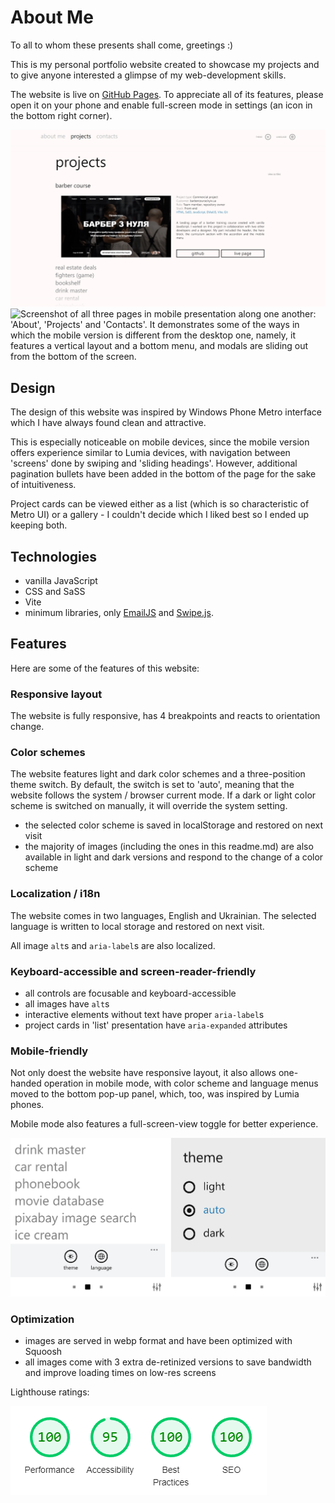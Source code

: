 # About Me

To all to whom these presents shall come, greetings :)

This is my personal portfolio website created to showcase my projects and to give anyone interested a glimpse of my web-development skills.

The website is live on [GitHub Pages](https://dev0652.github.io/about/). To appreciate all of its features, please open it on your phone and enable full-screen mode in settings (an icon in the bottom right corner).

<picture>
  <source media="(max-width: 767px) and (prefers-color-scheme: light)" srcset="./src/images/readme/mobile/screenshot_light.webp">

   <source media="(max-width: 767px) and (prefers-color-scheme: dark)" srcset="./src/images/readme/mobile/screenshot_dark.webp 2x">

   <source media="(prefers-color-scheme: light)" srcset="./src/images/readme/desktop/screenshot_light_1x.webp 1x, ./src/images/readme/desktop/screenshot_light_2x.webp 2x">

   <source media="(prefers-color-scheme: dark)" srcset="./src/images/readme/desktop/screenshot_dark_1x.webp 1x, ./src/images/readme/desktop/screenshot_dark_2x.webp 2x">

  <img alt="A screenshot of my website's Projects page with the project gallery in list presentation. The first project card is expanded, revealing the live page screenshot, project description and links to its GitHub page and live page." src="./src/images/readme/desktop/screenshot_light_2x.webp">
</picture>

<picture>

   <source media="(prefers-color-scheme: light)" srcset="./src/images/readme/desktop/screenshot_mobile_light_1x.webp 1x, ./src/images/readme/desktop/screenshot_mobile_light_2x.webp 2x">

   <source media="(prefers-color-scheme: dark)" srcset="./src/images/readme/desktop/screenshot_mobile_dark_1x.webp 1x, ./src/images/readme/desktop/screenshot_mobile_dark_2x.webp 2x">

  <img alt="Screenshot of all three pages in mobile presentation along one another: 'About', 'Projects' and 'Contacts'. It demonstrates some of the ways in which the mobile version is different from the desktop one, namely, it features a vertical layout and a bottom menu, and modals are sliding out from the bottom of the screen." src="">
</picture>

## Design

The design of this website was inspired by Windows Phone Metro interface which I have always found clean and attractive.

This is especially noticeable on mobile devices, since the mobile version offers experience similar to Lumia devices, with navigation between 'screens' done by swiping and 'sliding headings'. However, additional pagination bullets have been added in the bottom of the page for the sake of intuitiveness.

Project cards can be viewed either as a list (which is so characteristic of Metro UI) or a gallery - I couldn't decide which I liked best so I ended up keeping both.

## Technologies

- vanilla JavaScript
- CSS and SaSS
- Vite
- minimum libraries, only [EmailJS](https://www.emailjs.com/) and [Swipe.js](https://github.com/lyfeyaj/swipe).

## Features

Here are some of the features of this website:

### Responsive layout

The website is fully responsive, has 4 breakpoints and reacts to orientation change.

### Color schemes

The website features light and dark color schemes and a three-position theme switch. By default, the switch is set to 'auto', meaning that the website follows the system / browser current mode. If a dark or light color scheme is switched on manually, it will override the system setting.

- the selected color scheme is saved in localStorage and restored on next visit
- the majority of images (including the ones in this readme.md) are also available in light and dark versions and respond to the change of a color scheme

### Localization / i18n

The website comes in two languages, English and Ukrainian. The selected language is written to local storage and restored on next visit.

All image `alt`s and `aria-label`s are also localized.

### Keyboard-accessible and screen-reader-friendly

- all controls are focusable and keyboard-accessible
- all images have `alt`s
- interactive elements without text have proper `aria-label`s
- project cards in 'list' presentation have `aria-expanded` attributes

### Mobile-friendly

Not only doest the website have responsive layout, it also allows one-handed operation in mobile mode, with color scheme and language menus moved to the bottom pop-up panel, which, too, was inspired by Lumia phones.

Mobile mode also features a full-screen-view toggle for better experience.

<picture>

   <source media="(prefers-color-scheme: light)" srcset="./src/images/readme/mobile-menu/mobile-menu_light_1x.webp 1x, ./src/images/readme/mobile-menu/mobile-menu_light_2x.webp 2x">

   <source media="(prefers-color-scheme: dark)" srcset="./src/images/readme/mobile-menu/mobile-menu_dark_1x.webp 1x, ./src/images/readme/mobile-menu/mobile-menu_dark_2x.webp 2x">

  <img alt="A screenshot of my website's Projects page with the project gallery in list presentation. The first project card is expanded, revealing the live page screenshot, project description and links to its GitHub page and live page." src="./src/images/readme/mobile-menu/mobile-menu_light_2x.webp">
</picture>

### Optimization

- images are served in webp format and have been optimized with Squoosh
- all images come with 3 extra de-retinized versions to save bandwidth and improve loading times on low-res screens

Lighthouse ratings:

<picture>
  <source media="(prefers-color-scheme: light)" srcset="./src/images/readme/lighthouse/lighthouse_light.webp">

   <source media="(prefers-color-scheme: dark)" srcset="./src/images/readme/lighthouse/lighthouse_dark.webp">

  <img alt="A screenshot of my website's Lighthouse report with the following ratings: Performance: 100, Accessibility: 95, Best Practices: 100, SEO: 100." src="./src/images/readme/lighthouse/lighthouse_light.webp">
</picture>
